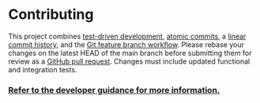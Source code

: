 # Contributing

This project combines [test-driven development](https://tdd.mooc.fi/),
[atomic commits](https://www.aleksandrhovhannisyan.com/blog/atomic-git-commits/),
a [linear commit history](https://archive.is/VpWTs), and the
[Git feature branch workflow](https://www.atlassian.com/git/tutorials/comparing-workflows/feature-branch-workflow).
Please rebase your changes on the latest HEAD of the main branch
before submitting them for review as a
[GitHub pull request](https://docs.github.com/en/pull-requests/collaborating-with-pull-requests).
Changes must include updated functional and integration tests.

### [Refer to the developer guidance for more information.](https://irtnog.github.io/nossis-docs/en/latest/contributing.html)
